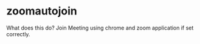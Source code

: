 # zoomautojoin

What does this do?
Join Meeting using chrome and zoom application if set correctly.
